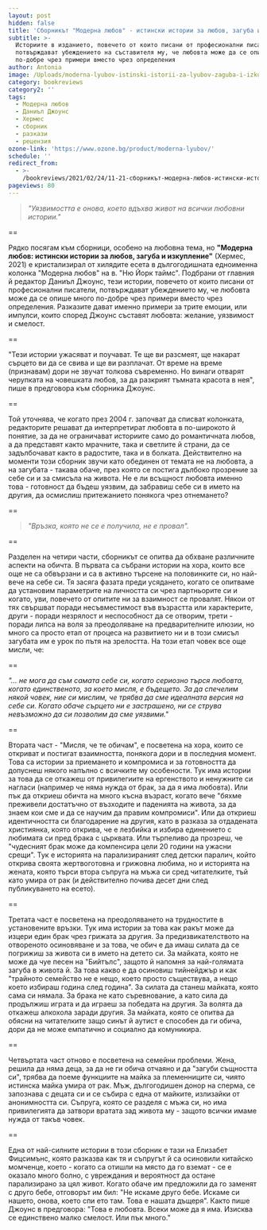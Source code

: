 ```yaml
---
layout: post
hidden: false
title: 'Сборникът "Модерна любов" - истински истории за любов, загуба и изкупление'
subtitle: >-
  Историите в изданието, повечето от които писани от професионални писатели,
  потвърждават убеждението на съставителя му, че любовта може да се опише много
  по-добре чрез примери вместо чрез определения
author: Antonia
image: /Uploads/moderna-lyubov-istinski-istorii-za-lyubov-zaguba-i-izkuplenie-30.jpg
category: bookreviews
category2: ''
tags:
  - Модерна любов
  - Даниъл Джоунс
  - Хермес
  - сборник
  - разкази
  - рецензия
ozone-link: 'https://www.ozone.bg/product/moderna-lyubov/'
schedule: ''
redirect_from:
  - >-
    /bookreviews/2021/02/24/11-21-сборникът-модерна-любов-истински-истории-за-любов-загуба-и-изкупление
pageviews: 80
---
```

> *"Уязвимостта е онова, което вдъхва живот на всички любовни истории."*

\==

Рядко посягам към сборници, особено на любовна тема, но **"Модерна любов: истински истории за любов, загуба и изкупление"** (Хермес, 2021) е кристализирал от хилядите есета в дългогодишната едноименна колонка "Модерна любов" на в. "Ню Йорк таймс". Подбрани от главния й редактор Даниъл Джоунс, тези истории, повечето от които писани от професионални писатели, потвърждават убеждението му, че любовта може да се опише много по-добре чрез примери вместо чрез определения. Разказите дават именно примери за трите емоции, или импулси, които според Джоунс съставят любовта: желание, уязвимост и смелост.

\==

"Тези истории ужасяват и поучават. Те ще ви разсмеят, ще накарат сърцето ви да се свива и ще ви разплачат. От време на време (признавам) дори не звучат толкова съвременно. Но винаги отварят черупката на човешката любов, за да разкрият тъмната красота в нея", пише в предговора към сборника Джоунс. 

\==

Той уточнява, че когато през 2004 г. започват да списват колонката, редакторите решават да интерпретират любовта в по-широкото й понятие, за да не ограничават историите само до романтичната любов, а да представят както мрачните, така и светлите й страни, да се задълбочават както в радостите, така и в болката. Действително на моменти този сборник звучи като обединен от темата не на любовта, а на загубата - такава обаче, през която се постига дълбоко прозрение за себе си и за смисъла на живота. Не е ли всъщност любовта именно това - готовност да бъдеш уязвим, да забравиш себе си в името на другия, да осмислиш притежанието понякога чрез отнемането? 

\==

> *"Връзка, която не се е получила, не е провал".* 

\==

Разделен на четири части, сборникът се опитва да обхване различните аспекти на обичта. В първата са събрани истории на хора, които все още не са обвързани и са в активно търсене на половинките си, но най-вече на себе си. Тя засяга фазата преди усядането, когато се опитваме да установим параметрите на личността си чрез партньорите си и когато, уви, повечето от опитите ни за взаимност се провалят. Някои от тях свършват поради несъвместимост във възрастта или характерите, други - поради незрялост и неспособност да се отворим, трети - поради липса на воля за преодоляване на предварителните илюзии, но много са просто етап от процеса на развитието ни и в този смисъл загубата им е урок по пътя на зрелостта. На този етап човек все още мисли, че: 

\==

*"... не мога да съм самата себе си, когато сериозно търся любовта, когато единственото, за което мисля, е бъдещето. За да спечелим някой човек, ние си мислим, че трябва да сме идеалната версия на себе си. Когато обаче сърцето ни е застрашено, ни се струва невъзможно да си позволим да сме уязвими."*

\==

Втората част - "Мисля, че те обичам", е посветена на хора, които се откриват и постигат взаимността, понякога дори и в последния момент. Това са истории за приемането и компромиса и за готовността да допуснеш някого напълно с всичките му особености. Тук има истории за това да се откажеш от привилегиите на ергенството и ненужните си нагласи (например че няма нужда от брак, за да я има любовта). Или пък да откриеш обичта на много късна възраст, когато вече "бяхме преживели достатъчно от възходите и паденията на живота, за да знаем кои сме и да се научим да правим компромиси". Или да откриеш идентичността си благодарение на другия, като в разказа за отдадената християнка, която открива, че е лезбийка и избира единението с любимата си пред брака с църквата. Или търпеливо да прозреш, че "чудесният брак може да компенсира цели 20 години на ужасни срещи". Тук е историята на парализираният след детски паралич, който открива своята жертвоготовна и грижовна любима, но и историята на жената, която търси втора съпруга на мъжа си сред читателките, тъй като умира от рак (и действително почива десет дни след публикуването на есето). 

\==

Третата част е посветена на преодоляването на трудностите в установените връзки. Тук има истории за това как ракът може да изцери един брак чрез грижата за другия. За предизвикателството на отвореното осиновяване и за това, че обич е да имаш силата да се погрижиш за живота си в името на детето си. За майката, която не може да чуе песен на "Бийтълс", защото й напомня за най-голямата загуба в живота й. За това какво е да осиновиш тийнейджър и как "трайното семейство не е нещо, което просто съществува, а нещо което избираш година след година". За силата да станеш майката, която сама си нямала. За брака не като съревнование, а като сила да продължиш играта и да играеш за победата на другия. За волята да откажеш алкохола заради другия. За майката, която се опитва да обясни на читателките защо синът й аутист е способен да ги обича, дори да не може емпатично и социално да комуникира.

\==

Четвъртата част отново е посветена на семейни проблеми. Жена, решила да няма деца, за да не ги обича отчаяно и да "загуби същността си", трябва да поеме функциите на майка за племенниците си, чиято истинска майка умира от рак. Мъж, дългогодишен донор на сперма, се запознава с децата си и се събира с една от майките, излизайки от анонимността си. Съпруга, която се разделя с мъжа си, но има привилегията да затвори вратата зад живота му - защото всички имаме нужда от такъв човек. 

\== 

Една от най-силните истории в този сборник е тази на Елизабет Фицсимънс, която разказва как тя и съпругът й са осиновили китайско момченце, което - когато са отишли на място да го вземат - се е оказало много болно, с увреждания и вероятност да остане парализирано за цял живот. Когато обаче им предложили да го заменят с друго бебе, отговорът им бил: "Не искаме друго бебе. Искаме си нашето, онова, което спи ето там. Това е нашата дъщеря". Както пише Джоунс в предговора: "Това е любовта. Всеки може да я има. Изисква се единствено малко смелост. Или пък много."